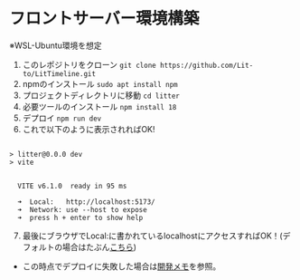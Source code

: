 # フロントサーバー環境構築
※WSL-Ubuntu環境を想定

1.  このレポジトリをクローン ``git clone https://github.com/Lit-to/LitTimeline.git``
2.  npmのインストール ``sudo apt install npm``
3.  プロジェクトディレクトリに移動 ``cd litter``
4.  必要ツールのインストール ``npm install 18``
5.  デプロイ ``npm run dev``
6.  これで以下のように表示されればOK!
```

> litter@0.0.0 dev
> vite


  VITE v6.1.0  ready in 95 ms

  ➜  Local:   http://localhost:5173/
  ➜  Network: use --host to expose
  ➜  press h + enter to show help
```
7.  最後にブラウザでLocal:に書かれているlocalhostにアクセスすればOK！(デフォルトの場合はたぶん[こちら]( http://localhost:5173 ))

-   この時点でデプロイに失敗した場合は[開発メモ](/note.md)を参照。



